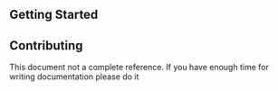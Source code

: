 ## Getting Started



## Contributing

This document not a complete reference.
If you have enough time for writing documentation please do it
